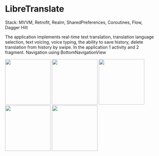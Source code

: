 # LibreTranslate
Stack: MVVM, Retrofit, Realm, SharedPreferences, Coroutines, Flow, Dagger Hilt

The application implements real-time text translation, translation language selection, text voicing, voice typing, the ability to save history, delete translation from history by swipe. In the application 1 activity and 2 fragment. Navigation using BottomNavigationView

<img src="https://user-images.githubusercontent.com/86536988/171443981-3b7a2ac6-a901-4631-a0ef-7a924ef3b8e5.png" width="150">   <img src="https://user-images.githubusercontent.com/86536988/171443986-9ae17170-f4db-4ff0-a2a8-90c459acfbb8.png" width="150">   <img src="https://user-images.githubusercontent.com/86536988/171444000-2e80cf03-de6a-49d8-b634-18cbe4d50c53.png" width="150">   <img src="https://user-images.githubusercontent.com/86536988/171444004-d7d2d7e6-1151-4b3d-94fc-32c0a2215965.png" width="150">   <img src="https://user-images.githubusercontent.com/86536988/171444299-d15d3bb5-b448-4fb9-95fc-b8b2ffec0867.png" width="150">
